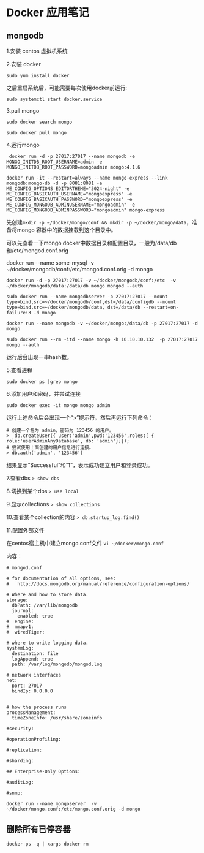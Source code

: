 # Docker 应用笔记

## mongodb

1.安装 centos 虚拟机系统

2.安装 docker

```sudo yum install docker```

之后重启系统后，可能需要每次使用docker前运行:

```sudo systemctl start docker.service```

3.pull mongo

```sudo docker search mongo```

```sudo docker pull mongo```


4.运行mongo

``` docker run -d -p 27017:27017 --name mongodb -e MONGO_INITDB_ROOT_USERNAME=admin -e MONGO_INITDB_ROOT_PASSWORD=mongoadmin mongo:4.1.6```

```docker run -it --restart=always --name mongo-express --link mongodb:mongo-db -d -p 8081:8081 -e ME_CONFIG_OPTIONS_EDITORTHEME="3024-night" -e ME_CONFIG_BASICAUTH_USERNAME="mongoexpress" -e ME_CONFIG_BASICAUTH_PASSWORD="mongoexpress" -e ME_CONFIG_MONGODB_ADMINUSERNAME="mongoadmin" -e ME_CONFIG_MONGODB_ADMINPASSWORD="mongoadmin" mongo-express```

先创建```mkdir -p ~/docker/mongo/conf && mkdir -p ~/docker/mongo/data```，准备将mongo 容器中的数据挂载到这个目录中。

可以先查看一下mongo docker中数据目录和配置目录，一般为/data/db和/etc/mongod.conf.orig

docker run --name some-mysql -v ~/docker/mongodb/conf:/etc/mongod.conf.orig -d mongo

```docker run -d -p 27017:27017 -v ~/docker/mongodb/conf:/etc  -v ~/docker/mongodb/data:/data/db mongo mongod --auth```

```sudo docker run --name mongodbserver -p 27017:27017 --mount type=bind,src=~/docker/mongodb/conf,dst=/data/configdb --mount type=bind,src=~/docker/mongodb/data, dst=/data/db --restart=on-failure:3 -d mongo```

```docker run --name mongodb -v ~/docker/mongo:/data/db -p 27017:27017 -d mongo```

```sudo docker run --rm -itd --name mongo -h 10.10.10.132  -p 27017:27017 mongo --auth```

运行后会出现一串hash数。

5.查看进程

```sudo docker ps |grep mongo```

6.添加用户和密码，并尝试连接

```sudo docker exec -it mongo mongo admin```

运行上述命令后会出现一个“>”提示符。然后再运行下列命令：
```
# 创建一个名为 admin，密码为 123456 的用户。
>  db.createUser({ user:'admin',pwd:'123456',roles:[ { role:'userAdminAnyDatabase', db: 'admin'}]});
# 尝试使用上面创建的用户信息进行连接。
> db.auth('admin', '123456')
```

结果显示“Successful”和“1”，表示成功建立用户和登录成功。

7.查看dbs
```> show dbs```

8.切换到某个dbs
```> use local```

9.显示collections
```> show collections```

10.查看某个collection的内容
```> db.startup_log.find()```

11.配置外部文件

在centos宿主机中建立mongo.conf文件
```vi ~/docker/mongo.conf```

内容：
```
# mongod.conf

# for documentation of all options, see:
#   http://docs.mongodb.org/manual/reference/configuration-options/

# Where and how to store data.
storage:
  dbPath: /var/lib/mongodb
  journal:
    enabled: true
#  engine:
#  mmapv1:
#  wiredTiger:

# where to write logging data.
systemLog:
  destination: file
  logAppend: true
  path: /var/log/mongodb/mongod.log

# network interfaces
net:
  port: 27017
  bindIp: 0.0.0.0


# how the process runs
processManagement:
  timeZoneInfo: /usr/share/zoneinfo

#security:

#operationProfiling:

#replication:

#sharding:

## Enterprise-Only Options:

#auditLog:

#snmp:
```

```docker run --name mongoserver  -v ~/docker/mongo.conf:/etc/mongo.conf.orig -d mongo```

## 删除所有已停容器

```docker ps -q | xargs docker rm```
